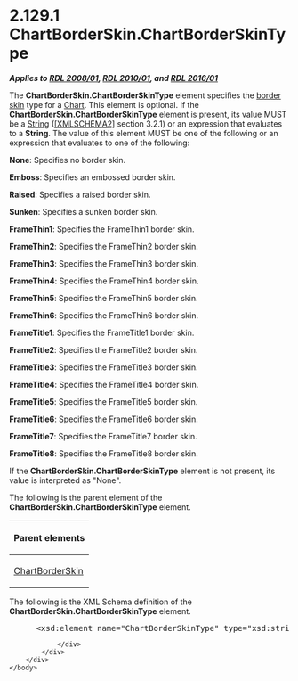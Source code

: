 <html dir="LTR" xmlns:mshelp="http://msdn.microsoft.com/mshelp" xmlns:ddue="http://ddue.schemas.microsoft.com/authoring/2003/5" xmlns:xlink="http://www.w3.org/1999/xlink" xmlns:tool="http://www.microsoft.com/tooltip">
    <head>
        <meta http-equiv="Content-Type" content="text/html; CHARSET=utf-8"></meta>
        <meta name="save" content="history"></meta>
        <title>2.129.1 ChartBorderSkin.ChartBorderSkinType</title>
        <xml>
            <mshelp:toctitle title="2.129.1 ChartBorderSkin.ChartBorderSkinType"></mshelp:toctitle>
            <mshelp:rltitle title="[MS-RDL]: ChartBorderSkin.ChartBorderSkinType"></mshelp:rltitle>
            <mshelp:keyword index="A" term="4c1d3cdb-4ced-4fe0-80a7-db1dc2adfe6b"></mshelp:keyword>
            <mshelp:attr name="DCSext.ContentType" value="open specification"></mshelp:attr>
            <mshelp:attr name="AssetID" value="4c1d3cdb-4ced-4fe0-80a7-db1dc2adfe6b"></mshelp:attr>
            <mshelp:attr name="TopicType" value="kbRef"></mshelp:attr>
            <mshelp:attr name="DCSext.Title" value="[MS-RDL]: ChartBorderSkin.ChartBorderSkinType" />
        </xml>
    </head>
    <body>
        <div id="header">
            <h1 class="heading">2.129.1 ChartBorderSkin.ChartBorderSkinType</h1>
        </div>
        <div id="mainSection">
            <div id="mainBody">
                <div id="allHistory" class="saveHistory"></div>
                <div id="sectionSection0" class="section" name="collapseableSection">
                    

<p><b><i>Applies to </i></b><a href="1e855f94-4617-47e4-b89e-0856c6cb420f.md"><b><i>RDL 2008/01</i></b></a><b><i>,
</i></b><a href="3428e690-a348-4ec7-8a6a-8efb42d2cdee.md"><b><i>RDL 2010/01</i></b></a><b><i>,
and </i></b><a href="52ce3983-2bfc-4e72-9359-42aaf5fe4509.md"><b><i>RDL 2016/01</i></b></a></p>

<p>The <b>ChartBorderSkin.ChartBorderSkinType</b> element
specifies the <a href="b2482b3f-74ab-4ca8-a9e5-c07955011743.md#gt_38e5e1a0-1189-42d7-a373-9f03a2cee49d">border skin</a>
type for a <a href="b0ab5524-7eb2-47a7-a4d3-230f5c8c5526.md">Chart</a>. This
element is optional. If the <b>ChartBorderSkin.ChartBorderSkinType</b> element
is present, its value MUST be a <a href="1ed81ef3-a683-45e3-aaad-bd2bbe71bc3d.md">String</a> (<a href="https://go.microsoft.com/fwlink/?LinkId=90610">[XMLSCHEMA2]</a> section
3.2.1) or an expression that evaluates to a <b>String</b>. The value of this
element MUST be one of the following or an expression that evaluates to one of
the following:</p>

<p><b>None</b>: Specifies no border skin.</p>

<p><b>Emboss</b>: Specifies an embossed border skin.</p>

<p><b>Raised</b>: Specifies a raised border skin.</p>

<p><b>Sunken</b>: Specifies a sunken border skin.</p>

<p><b>FrameThin1</b>: Specifies the FrameThin1 border
skin.</p>

<p><b>FrameThin2</b>: Specifies the FrameThin2 border
skin.</p>

<p><b>FrameThin3</b>: Specifies the FrameThin3 border
skin.</p>

<p><b>FrameThin4</b>: Specifies the FrameThin4 border
skin.</p>

<p><b>FrameThin5</b>: Specifies the FrameThin5 border
skin.</p>

<p><b>FrameThin6</b>: Specifies the FrameThin6 border
skin.</p>

<p><b>FrameTitle1</b>: Specifies the FrameTitle1 border
skin.</p>

<p><b>FrameTitle2</b>: Specifies the FrameTitle2 border
skin.</p>

<p><b>FrameTitle3</b>: Specifies the FrameTitle3 border
skin.</p>

<p><b>FrameTitle4</b>: Specifies the FrameTitle4 border
skin.</p>

<p><b>FrameTitle5</b>: Specifies the FrameTitle5 border
skin.</p>

<p><b>FrameTitle6</b>: Specifies the FrameTitle6 border
skin.</p>

<p><b>FrameTitle7</b>: Specifies the FrameTitle7 border
skin.</p>

<p><b>FrameTitle8</b>: Specifies the FrameTitle8 border
skin.</p>

<p>If the <b>ChartBorderSkin.ChartBorderSkinType</b> element is
not present, its value is interpreted as &quot;None&quot;.</p>

<p>The following is the parent element of the <b>ChartBorderSkin.ChartBorderSkinType</b>
element.</p>

<table>
 <thead>
  <tr>
   <th>
   <p>Parent elements</p>
   </th>
  </tr>
 </thead>
 <tr>
  <td>
  <p><a href="837ccfbc-ec49-4b27-97e6-0cf28f8ef1a6.md">ChartBorderSkin</a></p>
  </td>
 </tr>
</table>

<p>The following is the XML Schema definition of the <b>ChartBorderSkin.ChartBorderSkinType</b>
element.</p>

<dl>
<dd>
<div><pre> &lt;xsd:element name=&quot;ChartBorderSkinType&quot; type=&quot;xsd:string&quot; minOccurs=&quot;0&quot; /&gt;
</pre></div>
</dd></dl>


                </div>
            </div>
        </div>
    </body>
</html>